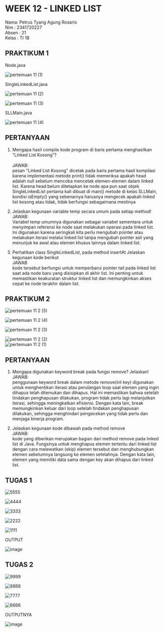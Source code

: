 # WEEK 12 - LINKED LIST
Nama: Petrus Tyang Agung Rosario<br>
Nim : 2341720227 <br>
Absen : 21<br>
Kelas : TI 1B

## PRAKTIKUM 1

Node.java<br>

![pertemuan 11 (1)](https://github.com/petrusthelastking/Algoritma-dan-Struktur-data/assets/143620112/b9c9a4ad-d593-4add-a0b2-8816f82a3833)

SingleLinkedList.java<br>

![pertemuan 11 (2)](https://github.com/petrusthelastking/Algoritma-dan-Struktur-data/assets/143620112/0597eaad-bb57-4642-ac16-ff09e4e05d57)


![pertemuan 11 (3)](https://github.com/petrusthelastking/Algoritma-dan-Struktur-data/assets/143620112/73638dfb-365a-4e23-83c5-972eb8439ca2)

SLLMain.java<br>

![pertemuan 11 (4)](https://github.com/petrusthelastking/Algoritma-dan-Struktur-data/assets/143620112/558604ad-0ff3-43b9-bfbb-47f8e07fa3fe)



## PERTANYAAN


1. Mengapa hasil compile kode program di baris pertama menghasilkan “Linked List Kosong”?<br>\
   JAWAB:<br>
   pesan "Linked List Kosong" dicetak pada baris pertama hasil kompilasi karena implementasi metode print() tidak memeriksa apakah head adalah null sebelum mencoba mencetak elemen-elemen dalam linked list. Karena head belum ditetapkan ke node apa pun saat objek SingleLinkedList pertama kali dibuat di main() metode di kelas SLLMain, kondisi isEmpty() yang sebenarnya harusnya mengecek apakah linked list kosong atau tidak, tidak berfungsi sebagaimana mestinya<br>

2. Jelaskan kegunaan variable temp secara umum pada setiap method!<br>
   JAWAB:<br>
Variabel temp umumnya digunakan sebagai variabel sementara untuk menyimpan referensi ke node saat melakukan operasi pada linked list. Ini digunakan karena seringkali kita perlu mengubah pointer atau melakukan iterasi melalui linked list tanpa mengubah pointer asli yang menunjuk ke awal atau elemen khusus lainnya dalam linked list.<br>

3. Perhatikan class SingleLinkedList, pada method insertAt Jelaskan kegunaan kode berikut<br>
   JAWAB<br>
kode tersebut berfungsi untuk memperbarui pointer tail pada linked list saat ada node baru yang disisipkan di akhir list. Ini penting untuk memastikan keakuratan struktur linked list dan memungkinkan akses cepat ke node terakhir dalam list.<br>


## PRAKTIKUM 2


![pertemuan 11 2 (5)](https://github.com/petrusthelastking/Algoritma-dan-Struktur-data/assets/143620112/542ab646-25e9-4ef1-a138-4c22a1f97470)

![pertemuan 11 2 (4)](https://github.com/petrusthelastking/Algoritma-dan-Struktur-data/assets/143620112/6091f324-1205-4fda-b264-8c59fb97350d)

![pertemuan 11 2 (3)](https://github.com/petrusthelastking/Algoritma-dan-Struktur-data/assets/143620112/876ec6df-0a84-4549-a509-e1601b4eb678)

![pertemuan 11 2 (2)](https://github.com/petrusthelastking/Algoritma-dan-Struktur-data/assets/143620112/599efa6f-da02-4b4d-a367-d5f8ce36a5f2)
\
![pertemuan 11 2 (1)](https://github.com/petrusthelastking/Algoritma-dan-Struktur-data/assets/143620112/9e94bf30-af3d-4efa-bec4-132bac5e1ba0)


## PERTANYAAN

1. Mengapa digunakan keyword break pada fungsi remove? Jelaskan!<br>
   JAWAB:<br>
penggunaan keyword break dalam metode remove(int key) digunakan untuk menghentikan iterasi atau perulangan loop saat elemen yang ingin dihapus telah ditemukan dan dihapus. Hal ini memastikan bahwa setelah tindakan penghapusan dilakukan, program tidak perlu lagi melanjutkan iterasi, sehingga meningkatkan efisiensi. Dengan kata lain, break memungkinkan keluar dari loop setelah tindakan penghapusan dilakukan, sehingga menghindari pengecekan yang tidak perlu dan menjaga kinerja program.<br>

2. Jelaskan kegunaan kode dibawah pada method remove<br>
   JAWAB:<br>
kode yang diberikan merupakan bagian dari method remove pada linked list di Java. Fungsinya untuk menghapus elemen tertentu dari linked list dengan cara melewatkan (skip) elemen tersebut dan menghubungkan elemen sebelumnya langsung ke elemen setelahnya.  Dengan kata lain, elemen yang memiliki data sama dengan key akan dihapus dari linked list.<br>


## TUGAS 1

![5555](https://github.com/petrusthelastking/Algoritma-dan-Struktur-data/assets/143620112/d80a9b18-da98-4115-9fe3-d80cf1f680ad)


![4444](https://github.com/petrusthelastking/Algoritma-dan-Struktur-data/assets/143620112/965fb5bf-4985-43e4-9089-26d130ea3acc)


![3333](https://github.com/petrusthelastking/Algoritma-dan-Struktur-data/assets/143620112/011cff1a-5aec-458a-a406-9e1be0c03279)


![2222](https://github.com/petrusthelastking/Algoritma-dan-Struktur-data/assets/143620112/67e7f20e-2f3e-473d-aa67-62a1116d6ea7)


![1111](https://github.com/petrusthelastking/Algoritma-dan-Struktur-data/assets/143620112/f2b2fe11-bca8-4df8-8137-183167e297ea)


OUTPUT


![image](https://github.com/petrusthelastking/Algoritma-dan-Struktur-data/assets/143620112/8150a79e-9544-45b0-bbbb-fec54fe89846)


## TUGAS 2

![9999](https://github.com/petrusthelastking/Algoritma-dan-Struktur-data/assets/143620112/914b30b6-713c-4462-be6f-6f1375c7e68b)


![8888](https://github.com/petrusthelastking/Algoritma-dan-Struktur-data/assets/143620112/e756497a-d15a-4352-909b-477f31be2bc5)


![7777](https://github.com/petrusthelastking/Algoritma-dan-Struktur-data/assets/143620112/8cc975fd-1b0e-41b2-83b9-7bb9e5e2ce04)


![6666](https://github.com/petrusthelastking/Algoritma-dan-Struktur-data/assets/143620112/8ab3563d-87e1-40fd-b86e-7a06c9d0a264)



OUTPUTNYA<br>


![image](https://github.com/petrusthelastking/Algoritma-dan-Struktur-data/assets/143620112/2aa1ec7d-f86e-4889-b1ca-448b688ceee6)
